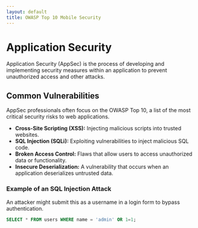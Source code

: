 ```yaml
---
layout: default
title: OWASP Top 10 Mobile Security
---
```

# Application Security

Application Security (AppSec) is the process of developing and implementing security measures within an application to prevent unauthorized access and other attacks.

## Common Vulnerabilities

AppSec professionals often focus on the OWASP Top 10, a list of the most critical security risks to web applications.

- **Cross-Site Scripting (XSS):** Injecting malicious scripts into trusted websites.
- **SQL Injection (SQLi):** Exploiting vulnerabilities to inject malicious SQL code.
- **Broken Access Control:** Flaws that allow users to access unauthorized data or functionality.
- **Insecure Deserialization:** A vulnerability that occurs when an application deserializes untrusted data.

### Example of an SQL Injection Attack

An attacker might submit this as a username in a login form to bypass authentication.

```sql
SELECT * FROM users WHERE name = 'admin' OR 1=1;
```